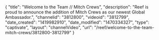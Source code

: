 {
    "title": "Welcome to the Team \/\/ Mitch Crews",
    "description": "Reef is proud to announce the addition of Mitch Crews as our newest Global Ambassador.",
    "channelid": "3812800",
    "videoid": "3812799",
    "date_created": "1419982910",
    "date_modified": "1470334327",
    "type": "captivate",
    "layout": "channelVideo",
    "url": "\/reef\/welcome-to-the-team-mitch-crews\/3812800-3812799"
}